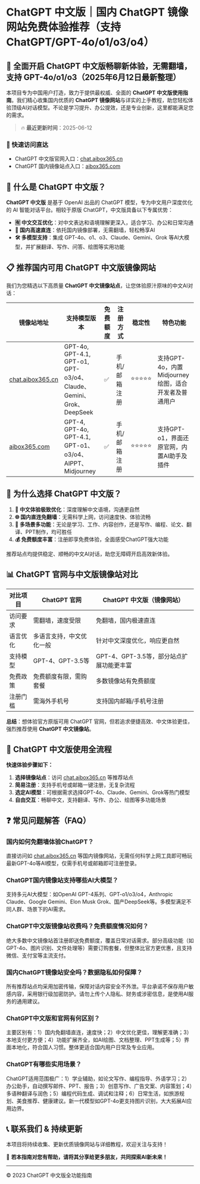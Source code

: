 # ChatGPT 中文版｜国内 ChatGPT 镜像网站免费体验推荐（支持 ChatGPT/GPT-4o/o1/o3/o4）

## 📢 全面开启 ChatGPT 中文版畅聊新体验，无需翻墙，支持 GPT-4o/o1/o3（2025年6月12日最新整理）

本项目专为中国用户打造，致力于提供最权威、全面的 **ChatGPT 中文版使用指南**。我们精心收集国内优质的 **ChatGPT 镜像网站**与详实的上手教程，助您轻松体验顶级AI对话模型。不论是学习提升、办公提效，还是专业创新，这里都能满足您的需求。

> 🔥 **最近更新时间**：2025-06-12

### 🚀 快速访问直达

- ChatGPT 中文版官网入口：[chat.aibox365.cn](https://chat.aibox365.cn)
- ChatGPT 国内镜像站点入口：[aibox365.com](https://aibox365.com)

## 🤔 什么是 ChatGPT 中文版？

**ChatGPT 中文版** 是基于 OpenAI 出品的 ChatGPT 模型，专为中文用户深度优化的 AI 智能对话平台。相较于原版 ChatGPT，中文版具备以下专属优势：

- **🈶 中文交互优化**：对中文表达和语境理解更深入，适合学习、办公和日常沟通
- **🚀 国内高速直连**：依托国内镜像部署，无需翻墙，轻松畅享AI
- **🛠️ 多模型支持**：集成 GPT-4o、o1、o3、Claude、Gemini、Grok 等AI大模型，并扩展翻译、写作、问答、绘图等实用功能

## 📋 推荐国内可用 ChatGPT 中文版镜像网站

我们为您精选以下高质量 **ChatGPT 中文镜像站点**，让您体验原汁原味的中文AI对话：

| 镜像站地址 | 支持模型版本 | 免费额度 | 注册方式 | 稳定性 | 特色功能 |
|------------|-------------|----------|----------|--------|----------|
| [chat.aibox365.cn](https://chat.aibox365.cn) | GPT-4o, GPT-4.1, GPT-o1, GPT-o3/o4、Claude、Gemini、Grok、DeepSeek | ✅ | 手机/邮箱注册 | ⭐⭐⭐⭐⭐ | 支持GPT-4o，内置Midjourney绘图，适合开发者及普通用户 |
| [aibox365.com](https://aibox365.com) | GPT-4, GPT-4o, GPT-4.1, GPT-o1、o3/o4、AIPPT、Midjourney | ✅ | 手机/邮箱注册 | ⭐⭐⭐⭐⭐ | 支持GPT-o1，界面还原官网，内置AI助手及插件 |

## 🌟 为什么选择 ChatGPT 中文版？

1. **📝 中文体验极致优化**：深度理解中文语境，沟通更自然
2. **🌐 国内直连免翻墙**：无需科学上网，访问速度快、体验流畅
3. **🎯 多场景多功能**：无论是学习、工作、内容创作，还是写作、编程、论文、翻译、PPT制作，均可胜任
4. **💰 免费额度丰富**：注册即享免费体验，全面感受ChatGPT强大功能

推荐站点均提供稳定、顺畅的中文AI对话，助您无障碍开启高效新体验。

## 📊 ChatGPT 官网与中文版镜像站对比

| 对比项目 | ChatGPT 官网 | ChatGPT 中文版（镜像网站） |
|----------|--------------|----------------------------|
| 访问要求 | 需翻墙，速度受限 | 免翻墙，国内极速直连 |
| 语言优化 | 多语言支持，中文优化一般 | 针对中文深度优化，响应更自然 |
| 支持模型 | GPT-4、GPT-3.5等 | GPT-4、GPT-3.5等，部分站点扩展功能更丰富 |
| 免费政策 | 免费额度有限，需购套餐 | 多数镜像站有免费额度 |
| 注册门槛 | 需海外手机号 | 支持国内邮箱/手机号注册 |

**总结**：想体验官方原版可用 ChatGPT 官网，但若追求便捷高效、中文体验更佳，强烈推荐使用 **ChatGPT 中文镜像站**。

## 📝 ChatGPT 中文版使用全流程

**快速体验步骤如下：**

1. **选择镜像站点**：访问 [chat.aibox365.cn](https://chat.aibox365.cn) 等推荐站点
2. **简易注册**：支持手机号或邮箱一键注册，无复杂流程
3. **选定AI模型**：可根据需求选择GPT-4o、Claude、Gemini、Grok等热门模型
4. **自由交互**：畅聊中文，支持翻译、写作、办公、绘图等多功能场景

## ❓ 常见问题解答（FAQ）

### 国内如何免翻墙体验ChatGPT？

直接访问如 [chat.aibox365.cn](https://chat.aibox365.cn) 等国内镜像网站，无需任何科学上网工具即可畅玩最新GPT-4o等AI模型，仅需手机号或邮箱即可注册登录。

### ChatGPT国内镜像站支持哪些AI大模型？

支持多元AI大模型：如OpenAI GPT-4系列、GPT-o1/o3/o4，Anthropic Claude、Google Gemini、Elon Musk Grok、国产DeepSeek等。多模型满足不同人群、场景下的AI需求。

### ChatGPT中文版镜像站收费吗？免费额度情况如何？

绝大多数中文镜像站首注册即送免费额度，覆盖日常对话需求。部分高级功能（如GPT-4o、图片识别、文件处理等）需要订购套餐，但整体比官方更优惠，且支持微信、支付宝等主流支付。

### 国内ChatGPT镜像站安全吗？数据隐私如何保障？

所有推荐站点均采用加密传输，保障对话内容安全不外泄。平台承诺不保存用户敏感内容，采用银行级加密防护。请勿上传个人隐私、财务或涉密信息，是使用AI服务的通用建议。

### ChatGPT中文版和官网有何区别？

主要区别有：1）国内免翻墙直连，速度快；2）中文优化更佳，理解更准确；3）本地支付更方便；4）功能扩展齐全，如AI绘图、文档整理、PPT生成等；5）界面本地化，符合国人习惯。整体更适合国内用户日常及专业应用。

### ChatGPT有哪些实用场景？

ChatGPT适用范围极广：1）学业辅助，如论文写作、编程指导、外语学习；2）办公助手，自动撰写邮件、PPT、报告；3）创意写作、广告文案、内容策划；4）多语种翻译与润色；5）编程代码生成、调试和注释；6）日常生活，如旅游规划、美食推荐、健康建议。新一代模型如GPT-4o更支持图片识别，大大拓展AI应用边界。

## 📞 联系我们 & 持续更新

本项目将持续收集、更新优质镜像网站与详细教程，欢迎关注与支持！

🌟 **若本指南对您有帮助，请将其分享给更多朋友，共同探索AI新未来！**

---

© 2023 ChatGPT 中文版全功能指南

